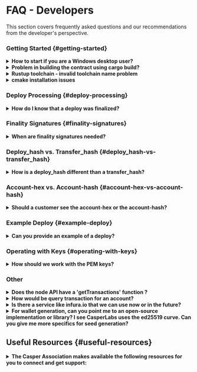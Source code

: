 # FAQ - Developers

This section covers frequently asked questions and our recommendations from the developer's perspective.

### Getting Started {#getting-started}

<details>
  <summary><b>How to start if you are a Windows desktop user? </b></summary>

Refer [VPN - Guide](https://casperlabs.atlassian.net/wiki/spaces/OPS/pages/156991492/VPN+-+User+Guide) link to follow the steps and contact the responsible person to get the mentioned key/code details.

</details>

<details>
 <summary><b>Problem in building the contract using cargo build?</b></summary>

**Question** : This occurred in Windows machine with AWS image. The command performed is 'cargo build' ,

<img src="../image/faq/q-cargo-build.png"  alt="cargo-build" width="800"/>

**Answer** : you have to install VC+ build tools so that rustc should be able to auto-detect the helper files. Or you can go with the VS 2013 or 2015(for auto-detection). There are two existing Rust toolchain families provided for Windows: msvc and gnu

**_msvc_** is the default, and as you realized, depends on a recent Visual C++ installation.

**_gnu_** on the other hand depends on GNU/MinGW-w64. It can be installed and made the default toolchain using:

```
$ rustup default stable-x86_64-pc-windows-gnu
```

</details>

<details>
 <summary><b> Rustup toolchain - invalid toolchain name problem  </b></summary>

**Question** : Having a message like 'error: caused by: invalid toolchain name:...'

**Answer** : First, check your rustup version details using the following commands,

```
rustup --version
```

```
rustup show
```

Then, perform the following set of commands to find the appropriate remedy,

-   Set minimal rustup profile

```
rustup set profile minimal
```

-   Install nightly separately

```
curl --proto '=https' --tlsv1.2 -sSf https://sh.rustup.rs | sh -s -- --default-toolchain none -y
```

```
rustup toolchain install nightly --allow-downgrade --profile minimal --component clippy
```

-   Update rustup

```
rustup update / rustup self update
```

Refer [rust toolchain installer](https://reposhub.com/rust/development-tools/rust-lang-rustup.html) for more explained details.

</details>

<details>
 <summary><b> cmake installation issues </b></summary>

**Question** : This is specifically found when running an AWS image on the Windows machine. The command performed is 'cargo build --release',

<img src="../image/faq/q-cmake-version.png"  alt="cmake-version" width="800"/>

**Answer** : Use `cmake --verison` to check version. This is a library compatibility issue that occurs with cmake 18.04 version. Perform below to upgrade,

```
sudo snap install cmake
```

**Question** : Problem when the directory structure is not properly set up,

<img src="../image/faq/q-makefile.png"  alt="makeFile" width="800"/>

**Answer** : Folder (`casper-node` in this context) should have the 'Makefile'. Perform following commands to recover,

```
make setup-rs
```

```
cargo clean
```

</details>

### Deploy Processing {#deploy-processing}

<details>
  <summary><b>How do I know that a deploy was finalized?</b></summary>
  
  If a deploy was executed, then it has been finalized. If the deploy status comes back as null, that means the deploy has not been executed yet. Once the deploy executes, it is finalized, and no other confirmation is needed. Exchanges that are not running a read-only node must also keep track of [finality signatures](#finality_signatures) to prevent any attacks from high-risk nodes.
</details>

### Finality Signatures {#finality-signatures}

<details>
  <summary><b>When are finality signatures needed?</b></summary>
  
  Finality signatures are confirmations from validators that they have executed the transaction. Exchanges should be asserting finality by collecting the weight of two-thirds of transaction signatures. If an exchange runs a read-only node, it can collect these finality signatures from its node. Otherwise, the exchange must assert finality by collecting finality signatures and have proper monitoring infrastructure to prevent a Byzantine attack.

Suppose an exchange connects to someone else's node RPC to send transactions to the network. In this case, the node is considered high risk, and the exchange must assert finality by checking to see how many validators have run the transactions in the network.

</details>

### Deploy_hash vs. Transfer_hash {#deploy_hash-vs-transfer_hash}

<details>
  <summary><b>How is a deploy_hash different than a transfer_hash?</b></summary>
  
  Essentially, there is no difference between a _deploy_hash_ and a _transfer_hash_ since they are both deploy transactions. However, the platform is labeling the subset of deploys which are transfers, to filter transfers from other types of deploys. In other words, a _transfer_hash_ is a native transfer, while a _deploy_hash_ is another kind of deploy.

</details>

### Account-hex vs. Account-hash {#account-hex-vs-account-hash}

<details>
  <summary><b>Should a customer see the account-hex or the account-hash?</b></summary>
  
  Exchange customers or end-users only need to see the _account-hex_. They do not need to know the _account_hash_. The _account_hash_ is needed in the backend to verify transactions. Store the _account-hash_ to query and monitor the account. Customers do not need to know this value, so to simplify their experience, we recommend storing both values and displaying only the _account-hex_.
</details>

### Example Deploy {#example-deploy}

<details>
  <summary><b>Can you provide an example of a deploy?</b></summary>
  
  You can find a _testDeploy_ reference in <a href="https://github.com/casper-ecosystem/casper-js-sdk/blob/next/test/lib/DeployUtil.test.ts#L5">GitHub</a>
</details>

### Operating with Keys {#operating-with-keys}

<details>
  <summary><b>How should we work with the PEM keys?</b></summary>
  
  The <a href="https://casper-ecosystem.github.io/casper-js-sdk/next/modules/_lib_keys_.html">Keys API</a>
   provides methods for _Ed25519_ and _Secp256K1_ keys. Also, review the tests in <a href="../docs/dapp-dev-guide/keys">GitHub</a> and the documentation.

</details>

### Other

<details>
 <summary><b>Does the node API have a 'getTransactions' function ?</b></summary>

The node API JSON-RPC endpoints are as follows:

-   "account_put_deploy"
-   "info_get_deploy" "info_get_peers"
-   "info_get_status"
-   "chain_get_block"
-   "chain_get_block_transfers"
-   "chain_get_state_root_hash"
-   "state_get_item"
-   "state_get_balance"
-   "chain_get_era_info_by_switch_block"
-   "state_get_auction_info"

The node API SSE events are as follows:

-   BlockAdded
-   DeployProcessed
-   ConsensusFinalitySignature

Via. a combination of the above you can pull information from the chain such as transaction sets.

</details>

<details>
 <summary><b>How would be query transaction for an account?</b></summary>

On chain accounts are associated with an account address. Transaction data includes account address as a sub-field.

</details>

<details>
 <summary><b>Is there a service like infura.io that we can use now or in the future?</b></summary>

Not atm but [make services](https://make.services) are actively building out such a service. Contact Michael Steur for further information.

`To scale queries for thousands of clients, we would need to run multiple nodes or index the blockchain ourselves.`

Perhaps collaborating with make.services might fulfill your requirements and contribute to the wider eco-system at the same time.

</details>

<details>
 <summary><b>For wallet generation, can you point me to an open-source implementation or library? I see CasperLabs uses the ed25519 curve. Can you give me more specifics for seed generation?</b></summary>

The only wallet like application atm is the Casper Signer - a google chrome extension. But it is simplistic & has not been security reviewed. The CSPR chain supports ed25519 as well as secp256k1, therefore extending a current wallet implementation would not be difficult. CSPR will be registered on slip-0044 and the recommended seed derivation path documented.

</details>

## Useful Resources {#useful-resources}

<details>
  <summary><b>The Casper Association makes available the following resources for you to connect and get support:</b></summary>

-   On our <a href="https://discordapp.com/invite/mpZ9AYD">Discord Channel</a>, connect live with members of our Engineering Team available to support you with the progress of your projects
-   Join the <a href="https://forums.casperlabs.io/">Community Forum</a> that includes technical discussions on using Casper features, obtain support, and pose questions
-   Subscribe to the <a href="https://t.me/casperblockchain">Casper Network Official Telegram Channel</a> for general information and updates about the platform

If you find issues, search the main <a href="https://github.com/casper-network">Casper Network repository</a> and file the issue in the related project.

Otherwise, use our <a href="https://casperlabs.atlassian.net/servicedesk">Jira Service Desk</a> for situations such as:

-   questions that are not issues
-   needing technical support
-   wanting to give feedback
-   suggesting improvements
-   participating in a bounty

</details>
